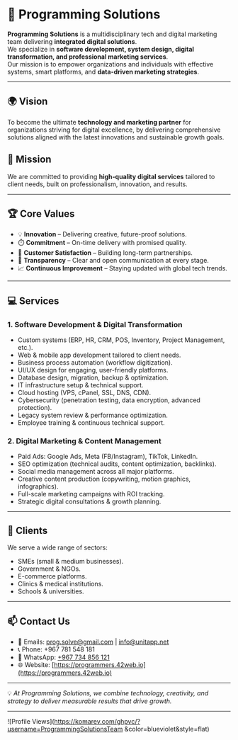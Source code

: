 # 🚀 Programming Solutions

**Programming Solutions** is a multidisciplinary tech and digital marketing team delivering **integrated digital solutions**.  
We specialize in **software development, system design, digital transformation, and professional marketing services**.  
Our mission is to empower organizations and individuals with effective systems, smart platforms, and **data-driven marketing strategies**.

---

## 🌍 Vision
To become the ultimate **technology and marketing partner** for organizations striving for digital excellence, by delivering comprehensive solutions aligned with the latest innovations and sustainable growth goals.

## 🎯 Mission
We are committed to providing **high-quality digital services** tailored to client needs, built on professionalism, innovation, and results.

---

## 🏆 Core Values
- 💡 **Innovation** – Delivering creative, future-proof solutions.  
- ⏱️ **Commitment** – On-time delivery with promised quality.  
- 🤝 **Customer Satisfaction** – Building long-term partnerships.  
- 🔎 **Transparency** – Clear and open communication at every stage.  
- 📈 **Continuous Improvement** – Staying updated with global tech trends.  

---

## 💻 Services

### 1. Software Development & Digital Transformation
- Custom systems (ERP, HR, CRM, POS, Inventory, Project Management, etc.).  
- Web & mobile app development tailored to client needs.  
- Business process automation (workflow digitization).  
- UI/UX design for engaging, user-friendly platforms.  
- Database design, migration, backup & optimization.  
- IT infrastructure setup & technical support.  
- Cloud hosting (VPS, cPanel, SSL, DNS, CDN).  
- Cybersecurity (penetration testing, data encryption, advanced protection).  
- Legacy system review & performance optimization.  
- Employee training & continuous technical support.  

### 2. Digital Marketing & Content Management
- Paid Ads: Google Ads, Meta (FB/Instagram), TikTok, LinkedIn.  
- SEO optimization (technical audits, content optimization, backlinks).  
- Social media management across all major platforms.  
- Creative content production (copywriting, motion graphics, infographics).  
- Full-scale marketing campaigns with ROI tracking.  
- Strategic digital consultations & growth planning.  

---

## 👥 Clients
We serve a wide range of sectors:  
- SMEs (small & medium businesses).  
- Government & NGOs.  
- E-commerce platforms.  
- Clinics & medical institutions.  
- Schools & universities.  

---

## 📫 Contact Us
- 📧 Emails: [prog.solve@gmail.com](mailto:prog.solve@gmail.com) | [info@unitapp.net](mailto:info@unitapp.net)  
- 📞 Phone: +967 781 548 181  
- 💬 WhatsApp: [+967 734 856 121](https://wa.me/967734856121)  
- 🌐 Website: [https://programmers.42web.io](https://programmers.42web.io)  

---

💡 *At Programming Solutions, we combine technology, creativity, and strategy to deliver measurable results that drive growth.*  

---

![Profile Views](https://komarev.com/ghpvc/?username=ProgrammingSolutionsTeam &color=blueviolet&style=flat)
